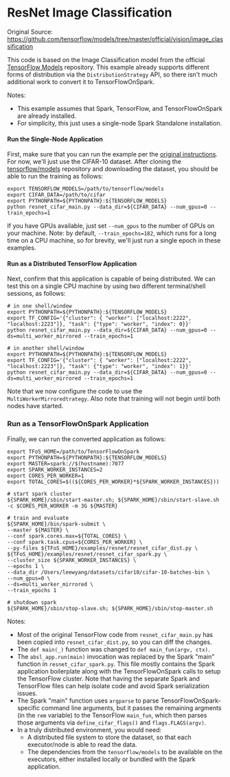 # ResNet Image Classification

Original Source: https://github.com/tensorflow/models/tree/master/official/vision/image_classification

This code is based on the Image Classification model from the official [TensorFlow Models](https://github.com/tensorflow/models) repository.  This example already supports different forms of distribution via the `DistributionStrategy` API, so there isn't much additional work to convert it to TensorFlowOnSpark.

Notes: 
- This example assumes that Spark, TensorFlow, and TensorFlowOnSpark are already installed.
- For simplicity, this just uses a single-node Spark Standalone installation.

#### Run the Single-Node Application

First, make sure that you can run the example per the [original instructions](https://github.com/tensorflow/models/tree/68c3c65596b8fc624be15aef6eac3dc8952cbf23/official/vision/image_classification).  For now, we'll just use the CIFAR-10 dataset.  After cloning the [tensorflow/models](https://github.com/tensorflow/models) repository and downloading the dataset, you should be able to run the training as follows:
```
export TENSORFLOW_MODELS=/path/to/tensorflow/models
export CIFAR_DATA=/path/to/cifar
export PYTHONPATH=${PYTHONPATH}:${TENSORFLOW_MODELS}
python resnet_cifar_main.py --data_dir=${CIFAR_DATA} --num_gpus=0 --train_epochs=1
```

If you have GPUs available, just set `--num_gpus` to the number of GPUs on your machine.  Note: by default, `--train_epochs=182`, which runs for a long time on a CPU machine, so for brevity, we'll just run a single epoch in these examples.

#### Run as a Distributed TensorFlow Application

Next, confirm that this application is capable of being distributed.  We can test this on a single CPU machine by using two different terminal/shell sessions, as follows:
```
# in one shell/window
export PYTHONPATH=${PYTHONPATH}:${TENSORFLOW_MODELS}
export TF_CONFIG='{"cluster": { "worker": ["localhost:2222", "localhost:2223"]}, "task": {"type": "worker", "index": 0}}'
python resnet_cifar_main.py --data_dir=${CIFAR_DATA} --num_gpus=0 --ds=multi_worker_mirrored --train_epochs=1

# in another shell/window
export PYTHONPATH=${PYTHONPATH}:${TENSORFLOW_MODELS}
export TF_CONFIG='{"cluster": { "worker": ["localhost:2222", "localhost:2223"]}, "task": {"type": "worker", "index": 1}}'
python resnet_cifar_main.py --data_dir=${CIFAR_DATA} --num_gpus=0 --ds=multi_worker_mirrored --train_epochs=1
```

Note that we now configure the code to use the `MultiWorkerMirroredtrategy`.  Also note that training will not begin until both nodes have started.

### Run as a TensorFlowOnSpark Application

Finally, we can run the converted application as follows:
```
export TFoS_HOME=/path/to/TensorFlowOnSpark
export PYTHONPATH=${PYTHONPATH}:${TENSORFLOW_MODELS}
export MASTER=spark://$(hostname):7077
export SPARK_WORKER_INSTANCES=2
export CORES_PER_WORKER=1
export TOTAL_CORES=$((${CORES_PER_WORKER}*${SPARK_WORKER_INSTANCES}))

# start spark cluster
${SPARK_HOME}/sbin/start-master.sh; ${SPARK_HOME}/sbin/start-slave.sh -c $CORES_PER_WORKER -m 3G ${MASTER}

# train and evaluate
${SPARK_HOME}/bin/spark-submit \
--master ${MASTER} \
--conf spark.cores.max=${TOTAL_CORES} \
--conf spark.task.cpus=${CORES_PER_WORKER} \
--py-files ${TFoS_HOME}/examples/resnet/resnet_cifar_dist.py \
${TFoS_HOME}/examples/resnet/resnet_cifar_spark.py \
--cluster_size ${SPARK_WORKER_INSTANCES} \
--epochs 1 \
--data_dir /Users/leewyang/datasets/cifar10/cifar-10-batches-bin \
--num_gpus=0 \
--ds=multi_worker_mirrored \
--train_epochs 1

# shutdown spark
${SPARK_HOME}/sbin/stop-slave.sh; ${SPARK_HOME}/sbin/stop-master.sh
```

Notes:
- Most of the original TensorFlow code from `resnet_cifar_main.py` has been copied into `resnet_cifar_dist.py`, so you can diff the changes.
- The `def main(_)` function was changed to `def main_fun(argv, ctx)`.
- The `absl_app.run(main)` invocation was replaced by the Spark "main" function in `resnet_cifar_spark.py`.  This file mostly contains the Spark application boilerplate along with the TensorFlowOnSpark calls to setup the TensorFlow cluster.  Note that having the separate Spark and TensorFlow files can help isolate code and avoid Spark serialization issues.
- The Spark "main" function uses `argparse` to parse TensorFlowOnSpark-specific command line arguments, but it passes the remaining argments (in the `rem` variable) to the TensorFlow `main_fun`, which then parses those arguments via `define_cifar_flags()` and `flags.FLAGS(argv)`.
- In a truly distributed environment, you would need:
  - A distributed file system to store the dataset, so that each executor/node is able to read the data.
  - The dependencies from the `tensorflow/models` to be available on the executors, either installed locally or bundled with the Spark application.
